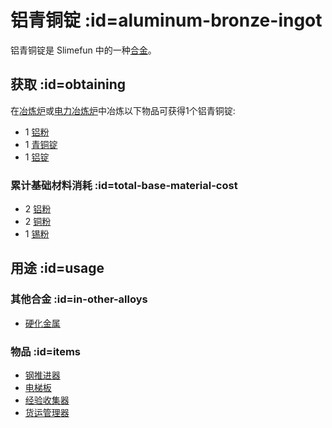# 铝青铜锭 :id=aluminum-bronze-ingot

铝青铜锭是 Slimefun 中的一种[合金](/Ingots#alloys)。

## 获取 :id=obtaining

在[冶炼炉](/Smeltery)或[电力冶炼炉](/Electric-Smeltery)中冶炼以下物品可获得1个铝青铜锭:

* 1 [铝粉](/Aluminum-Dust)
* 1 [青铜锭](/Bronze-Ingot)
* 1 [铝锭](/Aluminum-Ingot)

### 累计基础材料消耗 :id=total-base-material-cost

* 2 [铝粉](/Aluminum-Dust)
* 2 [铜粉](/Copper-Dust)
* 1 [锡粉](/Tin-Dust)

## 用途 :id=usage

### 其他合金 :id=in-other-alloys

* [硬化金属](/Hardened-Metal)

### 物品 :id=items

* [钢推进器](/Steel-Thruster)
* [电梯板](/Elevator-Plate)
* [经验收集器](/EXP-Collector)
* [货运管理器](/Cargo-Manager)
